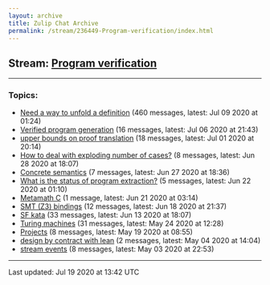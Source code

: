 ```yaml
---
layout: archive
title: Zulip Chat Archive
permalink: /stream/236449-Program-verification/index.html
---
```


## Stream: [Program verification](http://robertylewis.com/archive/stream/236449-Program-verification/index.html)
---

### Topics:

* [Need a way to unfold a definition](topic/Need.20a.20way.20to.20unfold.20a.20definition.html) (460 messages, latest: Jul 09 2020 at 01:24)
* [Verified program generation](topic/Verified.20program.20generation.html) (16 messages, latest: Jul 06 2020 at 21:43)
* [upper bounds on proof translation](topic/upper.20bounds.20on.20proof.20translation.html) (18 messages, latest: Jul 01 2020 at 20:14)
* [How to deal with exploding number of cases?](topic/How.20to.20deal.20with.20exploding.20number.20of.20cases.3F.html) (8 messages, latest: Jun 28 2020 at 18:07)
* [Concrete semantics](topic/Concrete.20semantics.html) (7 messages, latest: Jun 27 2020 at 18:36)
* [What is the status of program extraction?](topic/What.20is.20the.20status.20of.20program.20extraction.3F.html) (5 messages, latest: Jun 22 2020 at 01:10)
* [Metamath C](topic/Metamath.20C.html) (1 message, latest: Jun 21 2020 at 03:14)
* [SMT (Z3) bindings](topic/SMT.20(Z3).20bindings.html) (12 messages, latest: Jun 18 2020 at 21:37)
* [SF kata](topic/SF.20kata.html) (33 messages, latest: Jun 13 2020 at 18:07)
* [Turing machines](topic/Turing.20machines.html) (31 messages, latest: May 24 2020 at 12:28)
* [Projects](topic/Projects.html) (8 messages, latest: May 19 2020 at 08:55)
* [design by contract with lean](topic/design.20by.20contract.20with.20lean.html) (2 messages, latest: May 04 2020 at 14:04)
* [stream events](topic/stream.20events.html) (8 messages, latest: May 03 2020 at 22:53)

<hr><p>Last updated: Jul 19 2020 at 13:42 UTC</p>